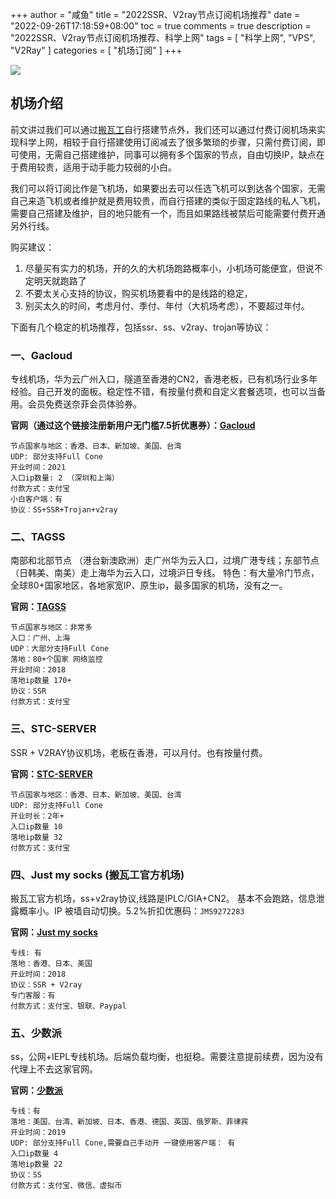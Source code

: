 +++
author = "咸鱼"
title = "2022SSR、V2ray节点订阅机场推荐"
date = "2022-09-26T17:18:59+08:00"
toc = true
comments = true
description = "2022SSR、V2ray节点订阅机场推荐、科学上网"
tags = [
    "科学上网",
    "VPS",
    "V2Ray"
]
categories = [
    "机场订阅"
]
+++

![](https://cdn.jsdelivr.net/gh/Tech-Chao/blog-images/airport.jpg)

## 机场介绍

前文讲过我们可以通过[搬瓦工](https://www.techchao.com/post/bandwagon-host-v2ray-beginners-guide/)自行搭建节点外，我们还可以通过付费订阅机场来实现科学上网，相较于自行搭建使用订阅减去了很多繁琐的步骤，只需付费订阅，即可使用，无需自己搭建维护，同事可以拥有多个国家的节点，自由切换IP，缺点在于费用较贵，适用于动手能力较弱的小白。


我们可以将订阅比作是飞机场，如果要出去可以任选飞机可以到达各个国家，无需自己来造飞机或者维护就是费用较贵，而自行搭建的类似于固定路线的私人飞机，需要自己搭建及维护，目的地只能有一个，而且如果路线被禁后可能需要付费开通另外行线。

购买建议：

1. 尽量买有实力的机场，开的久的大机场跑路概率小，小机场可能便宜，但说不定明天就跑路了
2. 不要太关心支持的协议，购买机场要看中的是线路的稳定，
3. 别买太久的时间，考虑月付、季付、年付（大机场考虑），不要超过年付。


下面有几个稳定的机场推荐，包括ssr、ss、v2ray、trojan等协议：

### 一、Gacloud

专线机场，华为云广州入口，隧道至香港的CN2，香港老板，已有机场行业多年经验。自己开发的面板。稳定性不错，有按量付费和自定义套餐选项，也可以当备用。会员免费送奈菲会员体验券。 


**官网（通过这个链接注册新用户无门槛7.5折优惠券）：[Gacloud](https://invitation.gacloud.ltd/auth/register?code=oikW)**

```
节点国家与地区：香港、日本、新加坡、美国、台湾
UDP: 部分支持Full Cone
开业时间：2021
入口ip数量: 2 （深圳和上海）
付款方式：支付宝
小白客户端：有
协议：SS+SSR+Trojan+v2ray
```

### 二、TAGSS

南部和北部节点 （港台新澳欧洲）走广州华为云入口，过境广港专线；东部节点（日韩美、南美）走上海华为云入口，过境沪日专线。
特色：有大量冷门节点，全球80+国家地区，各地家宽IP、原生ip，最多国家的机场，没有之一。

**官网：[TAGSS](https://tagss.pro#/register?invite=2Vae6M6E)**

```
节点国家与地区：非常多
入口：广州、上海
UDP：大部分支持Full Cone
落地：80+个国家 网络监控
开业时间：2018
落地ip数量 170+
协议：SSR
付款方式：支付宝
```

### 三、STC-SERVER

SSR + V2RAY协议机场，老板在香港，可以月付。也有按量付费。

**官网：[STC-SERVER](https://www2.gardenparty.me/auth/register?code=G3D8)**

```
节点国家与地区：香港、日本、新加坡、美国、台湾
UDP: 部分支持Full Cone
开业时长：2年+
入口ip数量 10
落地ip数量 32
付款方式：支付宝
```

### 四、Just my socks (搬瓦工官方机场)

搬瓦工官方机场，ss+v2ray协议,线路是IPLC/GIA+CN2。 基本不会跑路，信息泄露概率小。IP 被墙自动切换。5.2%折扣优惠码：`JMS9272283`

**官网：[Just my socks](https://justmysocks.net/members/aff.php?aff=22865)**

```
专线: 有
落地：香港、日本、美国
开业时间：2018
协议：SSR + V2ray
专门客服：有
付款方式：支付宝、银联、Paypal
```

### 五、少数派

ss，公网+IEPL专线机场。后端负载均衡，也挺稳。需要注意提前续费，因为没有代理上不去这家官网。 

**官网：[少数派](https://sspcloud.net/#/register?code=QNrO3ncd)**


```
专线：有
落地：美国、台湾、新加坡、日本、香港、德国、英国、俄罗斯、菲律宾
开业时间：2019
UDP: 部分支持Full Cone,需要自己手动开 一键使用客户端： 有
入口ip数量 4
落地ip数量 22
协议：SS
付款方式：支付宝、微信、虚拟币
```


